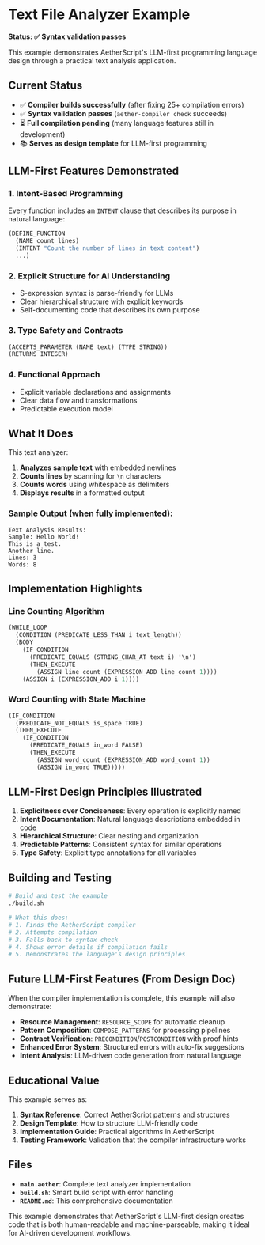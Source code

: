 # Text File Analyzer Example

**Status: ✅ Syntax validation passes**

This example demonstrates AetherScript's LLM-first programming language design through a practical text analysis application.

## Current Status

- ✅ **Compiler builds successfully** (after fixing 25+ compilation errors)
- ✅ **Syntax validation passes** (`aether-compiler check` succeeds)
- ⏳ **Full compilation pending** (many language features still in development)
- 📚 **Serves as design template** for LLM-first programming

## LLM-First Features Demonstrated

### 1. Intent-Based Programming
Every function includes an `INTENT` clause that describes its purpose in natural language:
```lisp
(DEFINE_FUNCTION
  (NAME count_lines)
  (INTENT "Count the number of lines in text content")
  ...)
```

### 2. Explicit Structure for AI Understanding
- S-expression syntax is parse-friendly for LLMs
- Clear hierarchical structure with explicit keywords
- Self-documenting code that describes its own purpose

### 3. Type Safety and Contracts
```lisp
(ACCEPTS_PARAMETER (NAME text) (TYPE STRING))
(RETURNS INTEGER)
```

### 4. Functional Approach
- Explicit variable declarations and assignments
- Clear data flow and transformations
- Predictable execution model

## What It Does

This text analyzer:

1. **Analyzes sample text** with embedded newlines
2. **Counts lines** by scanning for `\n` characters
3. **Counts words** using whitespace as delimiters
4. **Displays results** in a formatted output

### Sample Output (when fully implemented):
```
Text Analysis Results:
Sample: Hello World!
This is a test.
Another line.
Lines: 3
Words: 8
```

## Implementation Highlights

### Line Counting Algorithm
```lisp
(WHILE_LOOP
  (CONDITION (PREDICATE_LESS_THAN i text_length))
  (BODY
    (IF_CONDITION
      (PREDICATE_EQUALS (STRING_CHAR_AT text i) '\n')
      (THEN_EXECUTE
        (ASSIGN line_count (EXPRESSION_ADD line_count 1))))
    (ASSIGN i (EXPRESSION_ADD i 1))))
```

### Word Counting with State Machine
```lisp
(IF_CONDITION
  (PREDICATE_NOT_EQUALS is_space TRUE)
  (THEN_EXECUTE
    (IF_CONDITION
      (PREDICATE_EQUALS in_word FALSE)
      (THEN_EXECUTE
        (ASSIGN word_count (EXPRESSION_ADD word_count 1))
        (ASSIGN in_word TRUE)))))
```

## LLM-First Design Principles Illustrated

1. **Explicitness over Conciseness**: Every operation is explicitly named
2. **Intent Documentation**: Natural language descriptions embedded in code
3. **Hierarchical Structure**: Clear nesting and organization
4. **Predictable Patterns**: Consistent syntax for similar operations
5. **Type Safety**: Explicit type annotations for all variables

## Building and Testing

```bash
# Build and test the example
./build.sh

# What this does:
# 1. Finds the AetherScript compiler
# 2. Attempts compilation 
# 3. Falls back to syntax check
# 4. Shows error details if compilation fails
# 5. Demonstrates the language's design principles
```

## Future LLM-First Features (From Design Doc)

When the compiler implementation is complete, this example will also demonstrate:

- **Resource Management**: `RESOURCE_SCOPE` for automatic cleanup
- **Pattern Composition**: `COMPOSE_PATTERNS` for processing pipelines  
- **Contract Verification**: `PRECONDITION`/`POSTCONDITION` with proof hints
- **Enhanced Error System**: Structured errors with auto-fix suggestions
- **Intent Analysis**: LLM-driven code generation from natural language

## Educational Value

This example serves as:

1. **Syntax Reference**: Correct AetherScript patterns and structures
2. **Design Template**: How to structure LLM-friendly code
3. **Implementation Guide**: Practical algorithms in AetherScript
4. **Testing Framework**: Validation that the compiler infrastructure works

## Files

- **`main.aether`**: Complete text analyzer implementation
- **`build.sh`**: Smart build script with error handling
- **`README.md`**: This comprehensive documentation

This example demonstrates that AetherScript's LLM-first design creates code that is both human-readable and machine-parseable, making it ideal for AI-driven development workflows.